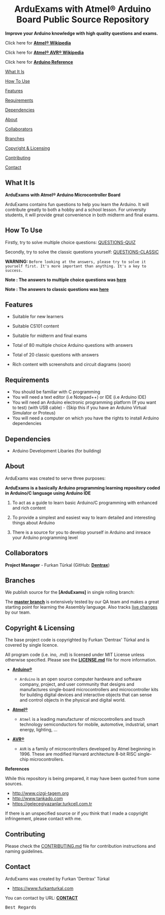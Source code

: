 <h1 align="center">ArduExams with Atmel® Arduino Board Public Source Repository</h1>

**Improve your Arduino knowledge with high quality questions and exams.**

Click here for **[Atmel® Wikipedia](https://en.wikipedia.org/wiki/Atmel)**

Click here for **[Atmel® AVR® Wikipedia](https://en.wikipedia.org/wiki/Atmel_AVR)**

Click here for **[Arduino Reference](https://www.arduino.cc/reference/en)**

[What It Is](#what-it-is)

[How To Use](#how-to-use)

[Features](#features)

[Requirements](#requirements)

[Dependencies](#dependencies)

[About](#about)  

[Collaborators](#collaborators)  

[Branches](#branches) 

[Copyright & Licensing](#copyright--licensing)  

[Contributing](#contributing)  

[Contact](#contact)

## What It Is

**ArduExams with Atmel® Arduino Microcontroller Board**

ArduExams contains fun questions to help you learn the Arduino. It will contribute greatly to both a hobby and a school lesson. For university students, it will provide great convenience in both midterm and final exams.

## How To Use

Firstly, try to solve multiple choice questions: [QUESTIONS-QUIZ](https://github.com/Dentrax/ArduExams/blob/master/QUESTIONS-QUIZ.md)

Secondly, try to solve the classic questions yourself: [QUESTIONS-CLASSIC](https://github.com/Dentrax/ArduExams/blob/master/QUESTIONS-CLASSIC.md)

 **WARNING:** `Before looking at the answers, please try to solve it yourself first. It's more important than anything. It's a key to success.`

**Note : The answers to multiple choice questions was [here](https://github.com/Dentrax/ArduExams/blob/master/answers/questions-quiz.md)**

**Note : The answers to classic questions was [here](https://github.com/Dentrax/ArduExams/blob/master/answers/)**

## Features

* Suitable for new learners

* Suitable CS101 content

* Suitable for midterm and final exams

* Total of 80 multiple choice Arduino questions with answers

* Total of 20 classic questions with answers

* Rich content with screenshots and circuit diagrams (soon)

## Requirements

* You should be familiar with C programming
* You will need a text editor (i.e Notepad++) or IDE (i.e Arduino IDE)
* You will need an Arduino electronic programming platform (If you want to test) (with USB cable) - (Skip this if you have an Arduino Virtual Simulator or Proteus)
* You will need a computer on which you have the rights to install Arduino dependencies

## Dependencies

* Arduino Development Libaries (for building)

## About

ArduExams was created to serve three purposes:

**ArduExams is a basically Arduino programming learning repository coded in Arduino/C language using Arduino IDE**

1. To act as a guide to learn basic Arduino/C programming with enhanced and rich content

2. To provide a simplest and easiest way to learn detailed and interesting things about Arduino

3. There is a source for you to develop yourself in Arduino and inreace your Arduino programming level

## Collaborators

**Project Manager** - Furkan Türkal (GitHub: **[Dentrax](https://github.com/dentrax)**)

## Branches

We publish source for the **[ArduExams]** in single rolling branch:

The **[master branch](https://github.com/dentrax/ArduExams/tree/master)** is extensively tested by our QA team and makes a great starting point for learning the Assembly language. Also tracks [live changes](https://github.com/dentrax/ArduExams/commits/master) by our team. 

## Copyright & Licensing

The base project code is copyrighted by Furkan 'Dentrax' Türkal and is covered by single licence.

All program code (i.e. ino, .md) is licensed under MIT License unless otherwise specified. Please see the **[LICENSE.md](https://github.com/Dentrax/ArduExams/blob/master/LICENSE)** file for more information.

* **[Arduino®](https://www.arduino.cc)**
    - `Arduino` is an open source computer hardware and software company, project, and user community that designs and manufactures single-board microcontrollers and microcontroller kits for building digital devices and interactive objects that can sense and control objects in the physical and digital world.

* **[Atmel®](http://www.atmel.com/)**
    - `Atmel` is a leading manufacturer of microcontrollers and touch technology semiconductors for mobile, automotive, industrial, smart energy, lighting, ...

* **[AVR®](http://www.atmel.com/products/microcontrollers/avr/default.aspx)**
    - `AVR` is a family of microcontrollers developed by Atmel beginning in 1996. These are modified Harvard architecture 8-bit RISC single-chip microcontrollers.

**References**

While this repository is being prepared, it may have been quoted from some sources. 

- http://www.cizgi-tagem.org
- http://www.tankado.com
- https://gelecegiyazanlar.turkcell.com.tr

If there is an unspecified source or if you think that I made a copyright infringement, please contact with me.

## Contributing

Please check the [CONTRIBUTING.md](CONTRIBUTING.md) file for contribution instructions and naming guidelines.

## Contact

ArduExams was created by Furkan 'Dentrax' Türkal

 * <https://www.furkanturkal.com>
 
You can contact by URL:
    **[CONTACT](https://github.com/dentrax)**

<kbd>Best Regards</kbd>